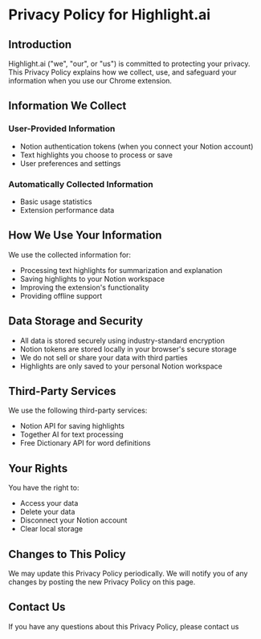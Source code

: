 # Privacy Policy for Highlight.ai


## Introduction
Highlight.ai ("we", "our", or "us") is committed to protecting your privacy. This Privacy Policy explains how we collect, use, and safeguard your information when you use our Chrome extension.

## Information We Collect

### User-Provided Information
- Notion authentication tokens (when you connect your Notion account)
- Text highlights you choose to process or save
- User preferences and settings

### Automatically Collected Information
- Basic usage statistics
- Extension performance data

## How We Use Your Information
We use the collected information for:
- Processing text highlights for summarization and explanation
- Saving highlights to your Notion workspace
- Improving the extension's functionality
- Providing offline support

## Data Storage and Security
- All data is stored securely using industry-standard encryption
- Notion tokens are stored locally in your browser's secure storage
- We do not sell or share your data with third parties
- Highlights are only saved to your personal Notion workspace

## Third-Party Services
We use the following third-party services:
- Notion API for saving highlights
- Together AI for text processing
- Free Dictionary API for word definitions

## Your Rights
You have the right to:
- Access your data
- Delete your data
- Disconnect your Notion account
- Clear local storage

## Changes to This Policy
We may update this Privacy Policy periodically. We will notify you of any changes by posting the new Privacy Policy on this page.

## Contact Us
If you have any questions about this Privacy Policy, please contact us